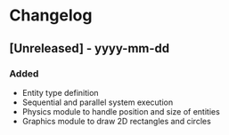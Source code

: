 # Changelog

## [Unreleased] - yyyy-mm-dd

### Added

- Entity type definition
- Sequential and parallel system execution
- Physics module to handle position and size of entities
- Graphics module to draw 2D rectangles and circles
